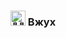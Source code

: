 ### <img src="https://em-content.zobj.net/thumbs/120/microsoft/309/ninja-cat_1f431-200d-1f464.png" title="🐱‍👤" width="24px" /> Вжух
